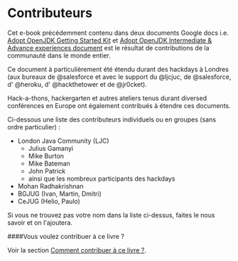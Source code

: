 # Contributeurs

Cet e-book précédemment contenu dans deux documents Google docs i.e. [Adopt OpenJDK Getting Started Kit](http://bit.ly/17ovGUB) et [Adopt OpenJDK Intermediate & Advance experiences document](http://bit.ly/1ckphOl)
est le résultat de contributions de la communauté dans le monde entier.

Ce document à particulièrement été étendu durant des hackdays à Londres (aux bureaux de @salesforce et avec le support
du @ljcjuc, de @salesforce, d' @heroku, d' @hackthetower et de @jr0cket).

Hack-a-thons, hackergarten et autres ateliers tenus durant diversed conférences en Europe ont également contribués à étendre ces documents.

Ci-dessous une liste des contributeurs individuels ou en groupes (sans ordre particulier) :
- London Java Community (LJC) 
    - Julius Gamanyi
    - Mike Burton
    - Mike Bateman
    - John Patrick
    - ainsi que les nombreux participants des hackdays
- Mohan Radhakrishnan
- BGJUG (Ivan, Martin, Dmitri)
- CeJUG (Helio, Paulo)

Si vous ne trouvez pas votre nom dans la liste ci-dessus, faites le nous savoir et on l'ajoutera.

####Vous voulez contribuer à ce livre ?

Voir la section [Comment contribuer à ce livre ?](how-to-navigate/contribute.md).